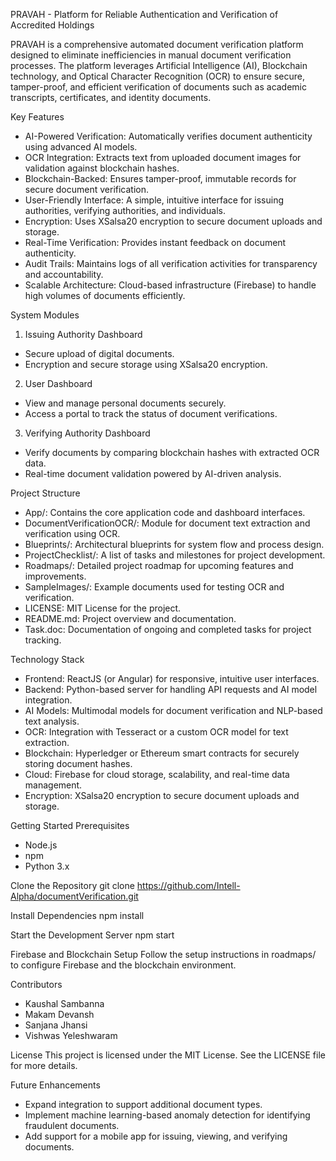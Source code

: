 PRAVAH - Platform for Reliable Authentication and Verification of Accredited Holdings

PRAVAH is a comprehensive automated document verification platform designed to eliminate inefficiencies in manual document verification processes. The platform leverages Artificial Intelligence (AI), Blockchain technology, and Optical Character Recognition (OCR) to ensure secure, tamper-proof, and efficient verification of documents such as academic transcripts, certificates, and identity documents.

Key Features
- AI-Powered Verification: Automatically verifies document authenticity using advanced AI models.
- OCR Integration: Extracts text from uploaded document images for validation against blockchain hashes.
- Blockchain-Backed: Ensures tamper-proof, immutable records for secure document verification.
- User-Friendly Interface: A simple, intuitive interface for issuing authorities, verifying authorities, and individuals.
- Encryption: Uses XSalsa20 encryption to secure document uploads and storage.
- Real-Time Verification: Provides instant feedback on document authenticity.
- Audit Trails: Maintains logs of all verification activities for transparency and accountability.
- Scalable Architecture: Cloud-based infrastructure (Firebase) to handle high volumes of documents efficiently.

System Modules
1. Issuing Authority Dashboard
- Secure upload of digital documents.
- Encryption and secure storage using XSalsa20 encryption.

2. User Dashboard
- View and manage personal documents securely.
- Access a portal to track the status of document verifications.

3. Verifying Authority Dashboard
- Verify documents by comparing blockchain hashes with extracted OCR data.
- Real-time document validation powered by AI-driven analysis.

Project Structure
- App/: Contains the core application code and dashboard interfaces.
- DocumentVerificationOCR/: Module for document text extraction and verification using OCR.
- Blueprints/: Architectural blueprints for system flow and process design.
- ProjectChecklist/: A list of tasks and milestones for project development.
- Roadmaps/: Detailed project roadmap for upcoming features and improvements.
- SampleImages/: Example documents used for testing OCR and verification.
- LICENSE: MIT License for the project.
- README.md: Project overview and documentation.
- Task.doc: Documentation of ongoing and completed tasks for project tracking.

Technology Stack
- Frontend: ReactJS (or Angular) for responsive, intuitive user interfaces.
- Backend: Python-based server for handling API requests and AI model integration.
- AI Models: Multimodal models for document verification and NLP-based text analysis.
- OCR: Integration with Tesseract or a custom OCR model for text extraction.
- Blockchain: Hyperledger or Ethereum smart contracts for securely storing document hashes.
- Cloud: Firebase for cloud storage, scalability, and real-time data management.
- Encryption: XSalsa20 encryption to secure document uploads and storage.

Getting Started
Prerequisites
- Node.js
- npm
- Python 3.x

Clone the Repository
git clone https://github.com/Intell-Alpha/documentVerification.git

Install Dependencies
npm install

Start the Development Server
npm start

Firebase and Blockchain Setup
Follow the setup instructions in roadmaps/ to configure Firebase and the blockchain environment.

Contributors
- Kaushal Sambanna
- Makam Devansh
- Sanjana Jhansi
- Vishwas Yeleshwaram

License
This project is licensed under the MIT License. See the LICENSE file for more details.

Future Enhancements
- Expand integration to support additional document types.
- Implement machine learning-based anomaly detection for identifying fraudulent documents.
- Add support for a mobile app for issuing, viewing, and verifying documents.
